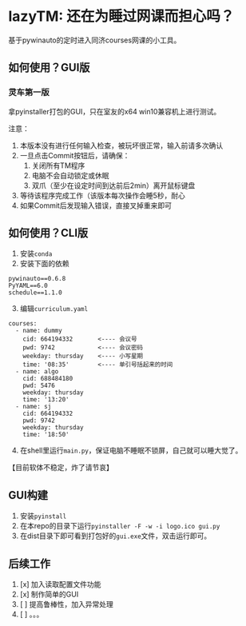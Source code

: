 # lazyTM: 还在为睡过网课而担心吗？

基于pywinauto的定时进入同济courses网课的小工具。

## 如何使用？GUI版

### 灵车第一版

拿pyinstaller打包的GUI，只在室友的x64 win10兼容机上进行测试。

注意：

1. 本版本没有进行任何输入检查，被玩坏很正常，输入前请多次确认
2. 一旦点击Commit按钮后，请确保：
   1. 关闭所有TM程序
   2. 电脑不会自动锁定或休眠
   3. 双爪（至少在设定时间到达前后2min）离开鼠标键盘
3. 等待该程序完成工作（该版本每次操作会睡5秒，耐心
4. 如果Commit后发现输入错误，直接叉掉重来即可

## 如何使用？CLI版

1. 安装`conda`
2. 安装下面的依赖
```
pywinauto==0.6.8
PyYAML==6.0
schedule==1.1.0
```
3.  编辑`curriculum.yaml`
```
courses:
  - name: dummy
    cid: 664194332       <---- 会议号
    pwd: 9742            <---- 会议密码
    weekday: thursday    <---- 小写星期
    time: '08:35'        <---- 单引号括起来的时间
  - name: algo
    cid: 688484180
    pwd: 5476
    weekday: thursday
    time: '13:20'
  - name: sj
    cid: 664194332
    pwd: 9742
    weekday: thursday
    time: '18:50'
```
4. 在shell里运行`main.py`，保证电脑不睡眠不锁屏，自己就可以睡大觉了。
   

【目前软体不稳定，炸了请节哀】

## GUI构建

1. 安装`pyinstall`
2. 在本repo的目录下运行`pyinstaller -F -w -i logo.ico gui.py`
3. 在dist目录下即可看到打包好的`gui.exe`文件，双击运行即可。
## 后续工作
1. [x] 加入读取配置文件功能
2. [x] 制作简单的GUI
3. [ ] 提高鲁棒性，加入异常处理
4. [ ] 。。。
